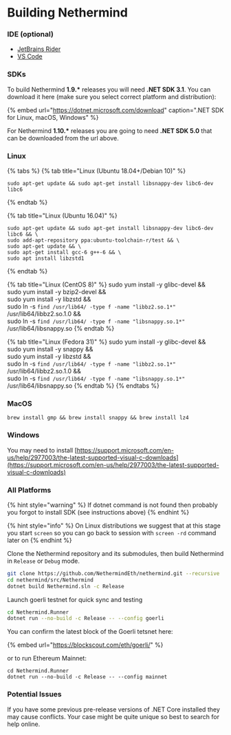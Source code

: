 # Building Nethermind

### IDE \(optional\)

* [JetBrains Rider](https://www.jetbrains.com/rider/)
* [VS Code](https://code.visualstudio.com/docs/other/dotnet)

### SDKs

To build Nethermind **1.9.\*** releases you will need **.NET SDK 3.1**. You can download it here \(make sure you select correct platform and distribution\):

{% embed url="https://dotnet.microsoft.com/download" caption=".NET SDK for Linux, macOS, Windows" %}

For Nethermind **1.10.\*** releases you are going to need **.NET SDK 5.0** that can be downloaded from the url above.

### Linux

{% tabs %}
{% tab title="Linux \(Ubuntu 18.04+/Debian 10\)" %}
```
sudo apt-get update && sudo apt-get install libsnappy-dev libc6-dev libc6
```
{% endtab %}

{% tab title="Linux \(Ubuntu 16.04\)" %}
```text
sudo apt-get update && sudo apt-get install libsnappy-dev libc6-dev libc6 && \
sudo add-apt-repository ppa:ubuntu-toolchain-r/test && \
sudo apt-get update && \
sudo apt-get install gcc-6 g++-6 && \
sudo apt install libzstd1
```
{% endtab %}

{% tab title="Linux \(CentOS 8\)" %}
    sudo yum install -y glibc-devel && \
    sudo yum install -y bzip2-devel && \
    sudo yum install -y libzstd && \
    sudo ln -s `find /usr/lib64/ -type f -name "libbz2.so.1*"` /usr/lib64/libbz2.so.1.0 && \
    sudo ln -s `find /usr/lib64/ -type f -name "libsnappy.so.1*"` /usr/lib64/libsnappy.so
{% endtab %}

{% tab title="Linux \(Fedora 31\)" %}
    sudo yum install -y glibc-devel && \
    sudo yum install -y snappy && \
    sudo yum install -y libzstd && \
    sudo ln -s `find /usr/lib64/ -type f -name "libbz2.so.1*"` /usr/lib64/libbz2.so.1.0 && \
    sudo ln -s `find /usr/lib64/ -type f -name "libsnappy.so.1*"` /usr/lib64/libsnappy.so
{% endtab %}
{% endtabs %}

### MacOS

```text
brew install gmp && brew install snappy && brew install lz4
```

### Windows

You may need to install [https://support.microsoft.com/en-us/help/2977003/the-latest-supported-visual-c-downloads](https://support.microsoft.com/en-us/help/2977003/the-latest-supported-visual-c-downloads)

### All Platforms

{% hint style="warning" %}
If dotnet command is not found then probably you forgot to install SDK \(see instructions above\)
{% endhint %}

{% hint style="info" %}
On Linux distributions we suggest that at this stage you start `screen` so you can go back to session with `screen -rd` command later on
{% endhint %}

Clone the Nethermind repository and its submodules, then build Nethermind in `Release` or `Debug` mode.

```bash
git clone https://github.com/NethermindEth/nethermind.git --recursive
cd nethermind/src/Nethermind
dotnet build Nethermind.sln -c Release
```

Launch goerli testnet for quick sync and testing

```bash
cd Nethermind.Runner
dotnet run --no-build -c Release -- --config goerli
```

You can confirm the latest block of the Goerli tetsnet here:

{% embed url="https://blockscout.com/eth/goerli/" %}

or to run Ethereum Mainnet:

```text
cd Nethermind.Runner
dotnet run --no-build -c Release -- --config mainnet
```

### Potential Issues

If you have some previous pre-release versions of .NET Core installed they may cause conflicts. Your case might be quite unique so best to search for help online.


